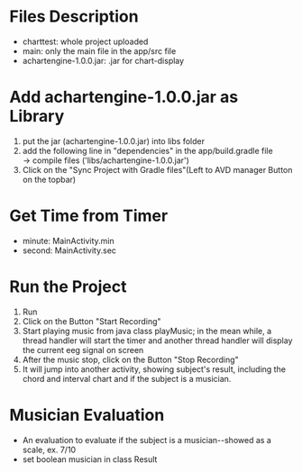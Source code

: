 # Files Description
- charttest: whole project uploaded
- main: only the main file in the app/src file
- achartengine-1.0.0.jar: .jar for chart-display 

# Add achartengine-1.0.0.jar as Library
1. put the jar (achartengine-1.0.0.jar) into libs folder
2. add the following line in "dependencies" in the app/build.gradle file  
   -> compile files ('libs/achartengine-1.0.0.jar')
3. Click on the "Sync Project with Gradle files"(Left to AVD manager Button on the topbar)

# Get Time from Timer
- minute: MainActivity.min
- second: MainActivity.sec

# Run the Project
1. Run
2. Click on the Button "Start Recording"
3. Start playing music from java class playMusic; in the mean while, a thread handler will start the timer and another thread handler will display the current eeg signal on screen
4. After the music stop, click on the Button "Stop Recording"
5. It will jump into another activity, showing subject's result, including the chord and interval chart and if the subject is a musician.

# Musician Evaluation
- An evaluation to evaluate if the subject is a musician--showed as a scale, ex. 7/10
- set boolean musician in class Result
